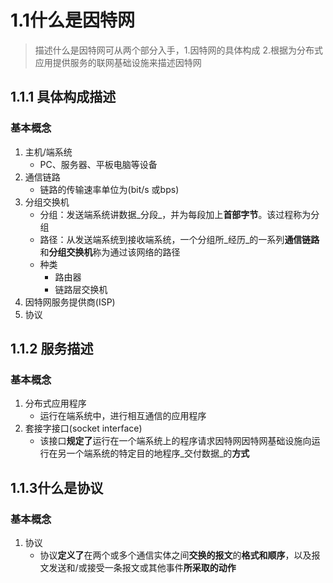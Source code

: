 # 1.1什么是因特网

> 描述什么是因特网可从两个部分入手，1.因特网的具体构成 2.根据为分布式应用提供服务的联网基础设施来描述因特网

## 1.1.1 具体构成描述

### 基本概念

1. 主机/端系统
   * PC、服务器、平板电脑等设备
2. 通信链路
   * 链路的传输速率单位为\(bit/s 或bps\)
3. 分组交换机
   * 分组：发送端系统讲数据_分段_，并为每段加上**首部字节**。该过程称为分组
   * 路径：从发送端系统到接收端系统，一个分组所_经历_的一系列**通信链路**和**分组交换机**称为通过该网络的路径
   * 种类
     * 路由器
     * 链路层交换机
4. 因特网服务提供商\(ISP\)
5. 协议

## 1.1.2 服务描述

### 基本概念

1. 分布式应用程序
   * 运行在端系统中，进行相互通信的应用程序
2. 套接字接口\(socket interface\)
   * 该接口**规定了**运行在一个端系统上的程序请求因特网因特网基础设施向运行在另一个端系统的特定目的地程序_交付数据_的**方式**

## 1.1.3什么是协议

### 基本概念

1. 协议
   * 协议**定义了**在两个或多个通信实体之间**交换的报文**的**格式和顺序**，以及报文发送和/或接受一条报文或其他事件**所采取的动作**

